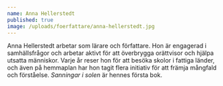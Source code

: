 ```yaml
---
name: Anna Hellerstedt
published: true
image: /uploads/foerfattare/anna-hellerstedt.jpg
---
```

Anna Hellerstedt arbetar som lärare och författare. Hon är engagerad i samhällsfrågor och arbetar aktivt för att överbrygga orättvisor och hjälpa utsatta människor. Varje år reser hon för att besöka skolor i fattiga länder, och även på hemmaplan har hon tagit flera initiativ för att främja mångfald och förståelse. _Sanningar i solen_ är hennes första bok.
